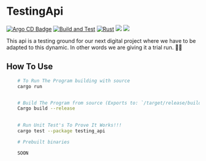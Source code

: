 # TestingApi

[![Argo CD Badge](https://argocd.nzdev.org/api/badge?name=testing-api&revision=true)](https://argocd.nzdev.org/applications/argocd/testing-api)
[![Build and Test](https://github.com/Notliam99/TestingApi/actions/workflows/dockerBuild.yaml/badge.svg)](https://github.com/Notliam99/TestingApi/actions/workflows/dockerBuild.yaml)
[![Rust](https://github.com/Notliam99/TestingApi/actions/workflows/compileAndTest.yaml/badge.svg)](https://github.com/Notliam99/TestingApi/actions/workflows/compileAndTest.yaml)
[<img src="https://img.shields.io/badge/DockerHub-Images-blue.svg?logo=docker">](https://hub.docker.com/r/asskit/testing_api)
[<img src="https://img.shields.io/badge/GHCR-Images-green.svg?logo=github">](https://github.com/Notliam99/TestingApi/pkgs/container/testingapi)

This api is a testing ground for our next digital project where we have to be adapted to this dynamic. In other words we are giving it a trial run. 👍🏿

## How To Use
```zsh
    # To Run The Program building with source
    cargo run


    # Build The Program from source (Exports to: `/target/release/build/testing_api`)
    Cargo build --release 

    
    # Run Unit Test's To Prove It Works!!!
    cargo test --package testing_api

    # Prebuilt binaries

    SOON
```
